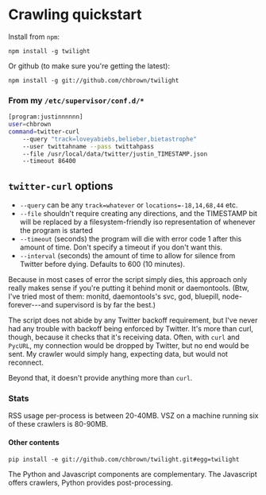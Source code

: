 # Crawling quickstart

Install from `npm`:

    npm install -g twilight

Or github (to make sure you're getting the latest):

    npm install -g git://github.com/chbrown/twilight

### From my `/etc/supervisor/conf.d/*`

```bash
[program:justinnnnnn]
user=chbrown
command=twitter-curl
    --query "track=loveyabiebs,belieber,bietastrophe"
    --user twittahname --pass twittahpass
    --file /usr/local/data/twitter/justin_TIMESTAMP.json
    --timeout 86400
```

## `twitter-curl` options

* `--query` can be any `track=whatever` or `locations=-18,14,68,44` etc.
* `--file` shouldn't require creating any directions, and the TIMESTAMP bit
   will be replaced by a filesystem-friendly iso representation of whenever
   the program is started
* `--timeout` (seconds) the program will die with error code 1 after this
   amount of time. Don't specify a timeout if you don't want this.
* `--interval` (seconds) the amount of time to allow for silence from Twitter
   before dying. Defaults to 600 (10 minutes).

Because in most cases of error the script simply dies, this approach only
really makes sense if you're putting it behind monit or daemontools. (Btw,
I've tried most of them: monitd, daemontools's svc, god, bluepill,
node-forever---and supervisord is by far the best.)

The script does not abide by any Twitter backoff requirement, but I've never
had any trouble with backoff being enforced by Twitter. It's more than curl,
though, because it checks that it's receiving data. Often, with `curl` and
`PycURL`, my connection would be dropped by Twitter, but no end would be sent.
My crawler would simply hang, expecting data, but would not reconnect.

Beyond that, it doesn't provide anything more than `curl`.

### Stats

RSS usage per-process is between 20-40MB.
VSZ on a machine running six of these crawlers is 80-90MB.


#### Other contents

    pip install -e git://github.com/chbrown/twilight.git#egg=twilight

The Python and Javascript components are complementary.
The Javascript offers crawlers, Python provides post-processing.
